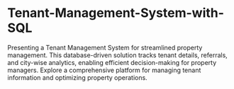 # Tenant-Management-System-with-SQL
Presenting a Tenant Management System for streamlined property management. This database-driven solution tracks tenant details, referrals, and city-wise analytics, enabling efficient decision-making for property managers. Explore a comprehensive platform for managing tenant information and optimizing property operations.
